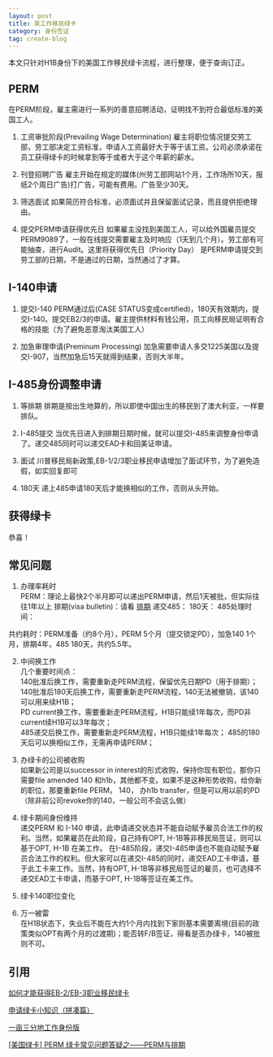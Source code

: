 ```yaml
---
layout: post
title: 美工作移民绿卡
category: 身份签证
tag: create-blog
---
```


本文只针对H1B身份下的美国工作移民绿卡流程，进行整理，便于查询订正。

PERM
-----
在PERM阶段，雇主需进行一系列的善意招聘活动，证明找不到符合最低标准的美国工人。

1) 工资审批阶段(Prevailing Wage Determination)
雇主将职位情况提交劳工部，劳工部决定工资标准，申请人工资最好大于等于该工资。公司必须承诺在员工获得绿卡的时候拿到等于或者大于这个年薪的薪水。

2) 刊登招聘广告
雇主开始在规定的媒体(州劳工部网站1个月，工作场所10天，报纸2个周日广告)打广告，可能有费用。广告至少30天。

3) 筛选面试
如果简历符合标准，必须面试并且保留面试记录，而且提供拒绝理由。

4) 提交PERM申请获得优先日
如果雇主没找到美国工人，可以给外国雇员提交PERM9089了，一般在线提交需要雇主及时响应（1天到几个月）。劳工部有可能抽查，进行Audit。这里将获得优先日（Priority Day） 是PERM申请提交到劳工部的日期，不是通过的日期，当然通过了才算。

I-140申请
----------
1) 提交I-140 
PERM通过后(CASE STATUS变成certified)，180天有效期内，提交I-140。提交EB2/3的申请。雇主提供材料有钱公用，员工向移民局证明有合格的技能（为了避免恶意淘汰美国工人）

2) 加急审理申请(Preminum Processing)
加急需要申请人多交1225美国以及提交I-907，当然加急后15天就得到结果，否则大半年。

I-485身份调整申请
-----------------
1) 等排期
排期是按出生地算的，所以即使中国出生的移民到了澳大利亚，一样要排队。

2) I-485提交
当优先日进入到排期日期时候，就可以提交I-485来调整身份申请了。递交485同时可以递交EAD卡和回美证申请。

3) 面试
川普移民局新政策,EB-1/2/3职业移民申请增加了面试环节，为了避免造假，如实回复即可

4) 180天
递上485申请180天后才能换相似的工作，否则从头开始。

获得绿卡
--------
恭喜！

常见问题
--------
1) 办理率耗时  
PERM：理论上最快2个半月即可以递出PERM申请，然后1天被批，但实际往往1年以上
排期(visa bulletin)：请看 [排期](https://visa.careerengine.us/)
递交485：
180天：
485处理时间：

共约耗时：PERM准备（约8个月），PERM 5个月（提交锁定PD），加急140 1个月，排期4年，485 180天，共约5.5年。

2) 中间换工作  
几个重要时间点：  
140批准后换工作，需要重新走PERM流程，保留优先日期PD（用于排期）；   
140批准后180天后换工作，需要重新走PERM流程，140无法被撤销，该140可以用来续H1B；  
PD current换工作，需要重新走PERM流程，H1B只能续1年每次，而PD非current续H1B可以3年每次；  
485递交后换工作，需要重新走PERM流程，H1B只能续1年每次；
485的180天后可以换相似工作，无需再申请PERM； 

3) 办绿卡的公司被收购  
如果新公司是以successor in interest的形式收购，保持你现有职位，那你只需要file amended 140 和h1b，其他都不变。如果不是这种形势收购，给你新的职位，那要重新file PERM， 140， 办h1b transfer，但是可以用以前的PD（除非前公司revoke你的140，一般公司不会这么做）

4) 绿卡期间身份维持  
递交PERM 和 I-140 申请，此申请递交状态并不能自动赋予雇员合法工作的权利。当然，如果雇员在此阶段，自己持有OPT, H-1B等非移民局签证，则可以基于OPT, H-1B 在美工作。
在I-485阶段，递交I-485申请也不能自动赋予雇员合法工作的权利。但大家可以在递交I-485的同时，递交EAD工卡申请，基于此工卡来工作。当然，持有OPT, H-1B等非移民局签证的雇员，也可选择不递交EAD工卡申请，而基于OPT, H-1B等签证在美工作。

5) 绿卡140职位变化  

6) 万一被雷  
在H1B状态下，失业后不能在大约1个月内找到下家则基本需要离境(目前的政策类似OPT有两个月的过渡期)；能否转F/B签证，得看是否办绿卡，140被批则不可。

引用
----
[如何才能获得EB-2/EB-3职业移民绿卡](https://zhuanlan.zhihu.com/p/37178471)

[申请绿卡小知识（拼凑篇）](https://sunny8angel.wordpress.com/2008/09/03/%E7%94%B3%E8%AF%B7%E7%BB%BF%E5%8D%A1%E5%B0%8F%E7%9F%A5%E8%AF%86%EF%BC%88%E6%8B%BC%E5%87%91%E7%AF%87%EF%BC%89/)

[一亩三分地工作身份版](https://www.1point3acres.com/bbs/forum-99-1.html)

[[美国绿卡] PERM 绿卡常见问题答疑之——PERM与排期](http://www.moonbbs.com/thread-520785-1-1.html)
